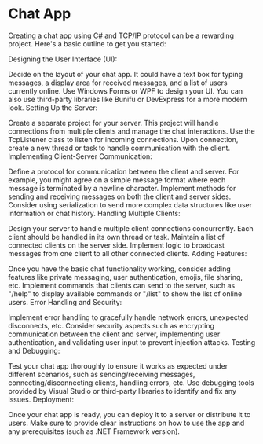 # Chat App


Creating a chat app using C# and TCP/IP protocol can be a rewarding project. Here's a basic outline to get you started:

Designing the User Interface (UI):

Decide on the layout of your chat app. It could have a text box for typing messages, a display area for received messages, and a list of users currently online.
Use Windows Forms or WPF to design your UI. You can also use third-party libraries like Bunifu or DevExpress for a more modern look.
Setting Up the Server:

Create a separate project for your server. This project will handle connections from multiple clients and manage the chat interactions.
Use the TcpListener class to listen for incoming connections.
Upon connection, create a new thread or task to handle communication with the client.
Implementing Client-Server Communication:

Define a protocol for communication between the client and server. For example, you might agree on a simple message format where each message is terminated by a newline character.
Implement methods for sending and receiving messages on both the client and server sides.
Consider using serialization to send more complex data structures like user information or chat history.
Handling Multiple Clients:

Design your server to handle multiple client connections concurrently. Each client should be handled in its own thread or task.
Maintain a list of connected clients on the server side.
Implement logic to broadcast messages from one client to all other connected clients.
Adding Features:

Once you have the basic chat functionality working, consider adding features like private messaging, user authentication, emojis, file sharing, etc.
Implement commands that clients can send to the server, such as "/help" to display available commands or "/list" to show the list of online users.
Error Handling and Security:

Implement error handling to gracefully handle network errors, unexpected disconnects, etc.
Consider security aspects such as encrypting communication between the client and server, implementing user authentication, and validating user input to prevent injection attacks.
Testing and Debugging:

Test your chat app thoroughly to ensure it works as expected under different scenarios, such as sending/receiving messages, connecting/disconnecting clients, handling errors, etc.
Use debugging tools provided by Visual Studio or third-party libraries to identify and fix any issues.
Deployment:

Once your chat app is ready, you can deploy it to a server or distribute it to users. Make sure to provide clear instructions on how to use the app and any prerequisites (such as .NET Framework version).
